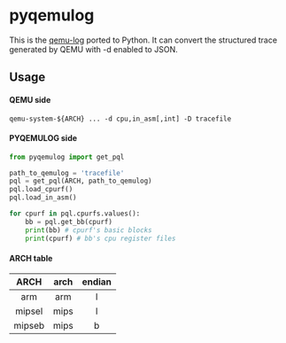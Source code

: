 # pyqemulog

This is the [qemu-log](https://github.com/organix/qemu-log) ported to Python.
It can convert the structured trace generated by QEMU with -d enabled to JSON.

## Usage

#### QEMU side

```
qemu-system-${ARCH} ... -d cpu,in_asm[,int] -D tracefile
```

#### PYQEMULOG side

```python
from pyqemulog import get_pql

path_to_qemulog = 'tracefile'
pql = get_pql(ARCH, path_to_qemulog)
pql.load_cpurf()
pql.load_in_asm()

for cpurf in pql.cpurfs.values():
    bb = pql.get_bb(cpurf)
    print(bb) # cpurf's basic blocks
    print(cpurf) # bb's cpu register files
```

#### ARCH table
|ARCH|arch|endian|
|:-:|:-:|:-:|
|arm|arm|l|
|mipsel|mips|l|
|mipseb|mips|b|
